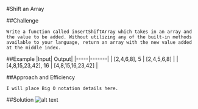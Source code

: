 #Shift an Array

##Challenge
```
Write a function called insertShiftArray which takes in an array and the value to be added. Without utilizing any of the built-in methods available to your language, return an array with the new value added at the middle index.
```

##Example
|Input|	Output|
|-----|-------|
| [2,4,6,8], 5 | [2,4,5,6,8] |
| [4,8,15,23,42], 16 | [4,8,15,16,23,42] |

##Approach and Efficiency
```
I will place Big O notation details here.
```

##Solution
![alt text](https://via.placeholder.com/450 "Whiteboard")